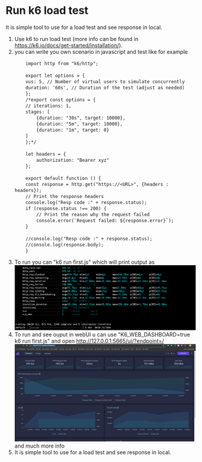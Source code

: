 # Run k6 load test
It is simple tool to use for a load test and see response in local.

1. Use k6 to run load test (more info can be found in https://k6.io/docs/get-started/installation/).
2. you can write you own scenario in javascript and test like for example 
    ```
        import http from "k6/http";

        export let options = {
        vus: 5, // Number of virtual users to simulate concurrently
        duration: '60s', // Duration of the test (adjust as needed)
        };
        /*export const options = {
        // iterations: 1,
        stages: [
            {duration: "30s", target: 10000},
            {duration: "5m", target: 10000},
            {duration: "1m", target: 0}
        ]
        };*/

        let headers = {
            authorization: "Bearer xyz"
        };

        export default function () {
        const response = http.get("https://<URL>", {headers : headers});
        // Print the response headers
        console.log("Resp code :" + response.status);
        if (response.status !== 200) {
            // Print the reason why the request failed
            console.error(`Request failed: ${response.error}`);
        }

        //console.log("Resp code :" + response.status);
        //console.log(response.body);
        }
    ```
3. To run you can "k6 run first.js" which will print output as 
    ![alt text](image.png)
4. To run and see ouput in webUI u can use "K6_WEB_DASHBOARD=true k6 run first.js" and open http://127.0.0.1:5665/ui/?endpoint=/
    ![alt text](image-1.png)
    and much more info
5. It is simple tool to use for a load test and see response in local.



